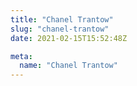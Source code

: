 ```yaml
---
title: "Chanel Trantow"
slug: "chanel-trantow"
date: 2021-02-15T15:52:48Z

meta:
  name: "Chanel Trantow"
---
```


